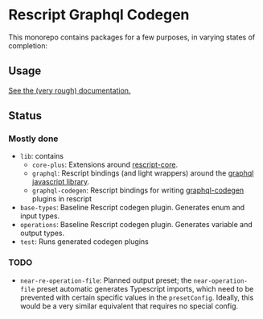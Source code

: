 # Rescript Graphql Codegen
This monorepo contains packages for a few purposes, in varying states of completion:
## Usage
[See the (very rough) documentation.](https://github.com/cwstra/rescript-graphql-codegen/wiki)
## Status
### Mostly done
- `lib`: contains
    - `core-plus`: Extensions around [rescript-core](https://github.com/rescript-association/rescript-core).
    - `graphql`: Rescript bindings (and light wrappers) around the [graphql javascript library](https://github.com/graphql/graphql-js).
    - `graphql-codegen`: Rescript bindings for writing [graphql-codegen](https://github.com/dotansimha/graphql-code-generator) plugins in rescript
- `base-types`: Baseline Rescript codegen plugin. Generates enum and input types.
- `operations`: Baseline Rescript codegen plugin. Generates variable and output types.
- `test`: Runs generated codegen plugins
### TODO
- `near-re-operation-file`: Planned output preset; the `near-operation-file` preset automatic generates Typescript imports, which need to be prevented with certain specific values in the `presetConfig`. Ideally, this would be a very similar equivalent that requires no special config.

